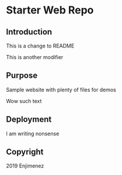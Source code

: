 # Starter Web Repo

## Introduction

This is a change to README

This is another modifier

## Purpose

Sample website with plenty of files for demos

Wow such text

## Deployment

I am writing nonsense

## Copyright

2019 Enjimenez